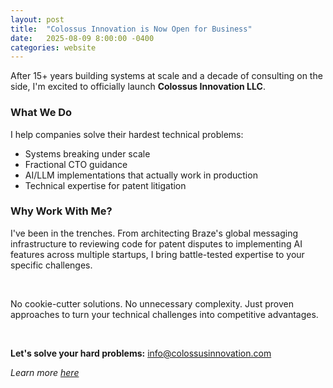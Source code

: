 ```yaml
---
layout: post
title:  "Colossus Innovation is Now Open for Business"
date:   2025-08-09 8:00:00 -0400
categories: website
---
```


After 15+ years building systems at scale and a decade of consulting on the side, I'm excited to officially launch **Colossus Innovation LLC**.

### What We Do

I help companies solve their hardest technical problems:
- Systems breaking under scale
- Fractional CTO guidance
- AI/LLM implementations that actually work in production
- Technical expertise for patent litigation

### Why Work With Me?

I've been in the trenches. From architecting Braze's global messaging infrastructure to reviewing code for patent disputes to implementing AI features across multiple startups, I bring battle-tested expertise to your specific challenges.

<br>

No cookie-cutter solutions. No unnecessary complexity. Just proven approaches to turn your technical challenges into competitive advantages.

<br>

**Let's solve your hard problems:** [info@colossusinnovation.com](mailto:info@colossusinnovation.com)

*Learn more [here](/about)*